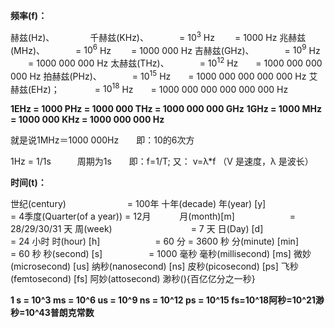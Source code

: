**频率(f)：**

赫兹(Hz)、　  　　　
千赫兹(KHz)、　　　　= $10^3$ Hz 　　= 1000 Hz
兆赫兹(MHz)、　　　　= $10^6$ Hz 　　= 1000 000 Hz
吉赫兹(GHz)、　　　　= $10^9$ Hz 　　= 1000 000 000 Hz
太赫兹(THz)、　　　　= $10^{12}$ Hz　　= 1000 000 000 000 Hz
拍赫兹(PHz)、　　　　= $10^{15}$ Hz　　= 1000 000 000 000 000 Hz
艾赫兹(EHz)；　　　　= $10^{18}$ Hz　　= 1000 000 000 000 000 000 Hz

**1EHz = 1000 PHz = 1000 000 THz = 1000 000 000 GHz**
**1GHz = 1000 MHz = 1000 000 KHz = 1000 000 000 Hz**

就是说1MHz＝1000 000Hz　　即：10的6次方

1Hz = 1/1s　　　周期为1s　　即：f=1/T; 又： v=λ*f  （V 是速度，λ 是波长）

 

**时间(t)：**

世纪(century)　　　　　　　= 100年
十年(decade)
年(year) [y]　　　　　　　  = 4季度(Quarter(of a year)) = 12月　　　
月(month)[m]　　　　　 　= 28/29/30/31 天
周(week)　　　　　　　　　= 7 天
日(Day) [d]　　　　　　　　= 24 小时
时(hour) [h]　　　　　　  = 60 分 = 3600 秒
分(minute) [min]　　　　　= 60 秒
秒(second) [s]　　　　　  = 1000 毫秒 
毫秒(millisecond) [ms]
微妙(microsecond) [us]
纳秒(nanosecond) [ns]
皮秒(picosecond) [ps]
飞秒(femtosecond) [fs]
阿妙(attosecond)
渺秒(){百亿亿分之一秒}

**1 s = 10^3 ms = 10^6 us = 10^9 ns = 10^12 ps = 10^15 fs=10^18阿秒=10^21渺秒=10^43普朗克常数**